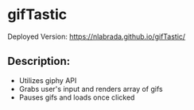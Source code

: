 # gifTastic

Deployed Version: https://nlabrada.github.io/gifTastic/

## Description:
* Utilizes giphy API
* Grabs user's input and renders array of gifs
* Pauses gifs and loads once clicked

